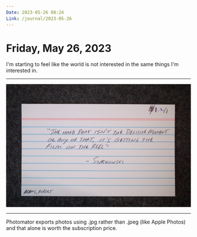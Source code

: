```yaml
---
Date: 2023-05-26 08:24
Link: /journal/2023-05-26
---
```


# Friday, May 26, 2023

I'm starting to feel like the world is not interested in the same things I'm interested in.

---

![](_quote.jpg)

---

Photomator exports photos using .jpg rather than .jpeg (like Apple Photos) and that alone is worth the subscription price.

